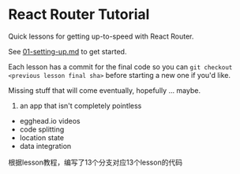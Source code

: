 React Router Tutorial
=====================

Quick lessons for getting up-to-speed with React Router.

See [01-setting-up.md](/lessons/01-setting-up.md) to get started.

Each lesson has a commit for the final code so you can `git checkout
<previous lesson final sha>` before starting a new one if you'd like.

Missing stuff that will come eventually, hopefully ... maybe.

1. an app that isn't completely pointless
- egghead.io videos
- code splitting
- location state
- data integration


根据lesson教程，编写了13个分支对应13个lesson的代码

